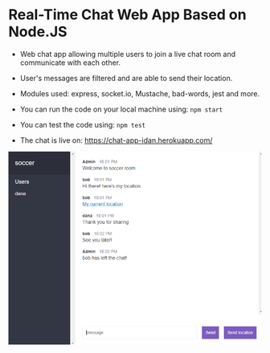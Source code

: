 # Real-Time Chat Web App Based on Node.JS

*  Web chat app allowing multiple users to join a live chat room and communicate with each other.
*  User's messages are filtered and are able to send their location.
*  Modules used: express, socket.io, Mustache, bad-words, jest and more.
*  You can run the code on your local machine using: `npm start`
*  You can test the code using: `npm test`

* The chat is live on: https://chat-app-idan.herokuapp.com/

![alt text](https://github.com/idanrk/Web_Chat_App/blob/main/readme_display/Display.PNG "Chat app display")
